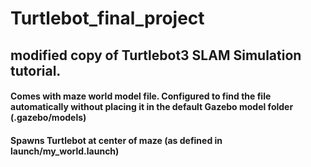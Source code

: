 # Turtlebot_final_project
## modified copy of Turtlebot3 SLAM Simulation tutorial.
#### Comes with maze world model file. Configured to find the file automatically without placing it in the default Gazebo model folder (.gazebo/models)
#### Spawns Turtlebot at center of maze (as defined in launch/my_world.launch)
